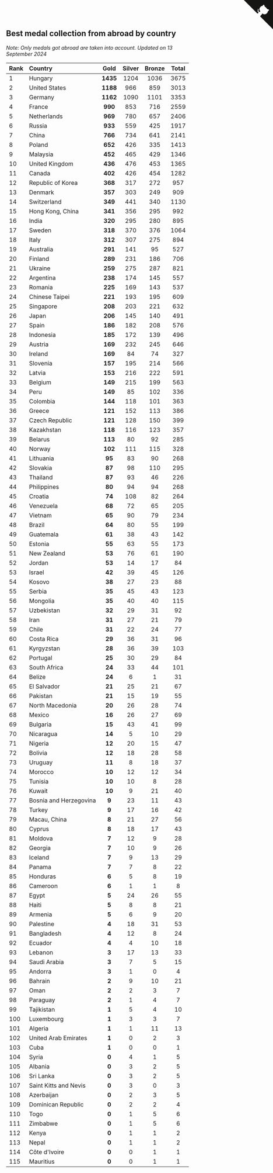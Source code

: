 ## Best medal collection from abroad by country

*Note: Only medals got abroad are taken into account.*
*Updated on 13 September 2024*

| Rank | Country | Gold | Silver | Bronze | Total |
| :--- | :--- | :--: | :--: | :--: | :--: |
| 1 | Hungary | **1435** | 1204 | 1036 | 3675 |
| 2 | United States | **1188** | 966 | 859 | 3013 |
| 3 | Germany | **1162** | 1090 | 1101 | 3353 |
| 4 | France | **990** | 853 | 716 | 2559 |
| 5 | Netherlands | **969** | 780 | 657 | 2406 |
| 6 | Russia | **933** | 559 | 425 | 1917 |
| 7 | China | **766** | 734 | 641 | 2141 |
| 8 | Poland | **652** | 426 | 335 | 1413 |
| 9 | Malaysia | **452** | 465 | 429 | 1346 |
| 10 | United Kingdom | **436** | 476 | 453 | 1365 |
| 11 | Canada | **402** | 426 | 454 | 1282 |
| 12 | Republic of Korea | **368** | 317 | 272 | 957 |
| 13 | Denmark | **357** | 303 | 249 | 909 |
| 14 | Switzerland | **349** | 441 | 340 | 1130 |
| 15 | Hong Kong, China | **341** | 356 | 295 | 992 |
| 16 | India | **320** | 295 | 280 | 895 |
| 17 | Sweden | **318** | 370 | 376 | 1064 |
| 18 | Italy | **312** | 307 | 275 | 894 |
| 19 | Australia | **291** | 141 | 95 | 527 |
| 20 | Finland | **289** | 231 | 186 | 706 |
| 21 | Ukraine | **259** | 275 | 287 | 821 |
| 22 | Argentina | **238** | 174 | 145 | 557 |
| 23 | Romania | **225** | 169 | 143 | 537 |
| 24 | Chinese Taipei | **221** | 193 | 195 | 609 |
| 25 | Singapore | **208** | 203 | 221 | 632 |
| 26 | Japan | **206** | 145 | 140 | 491 |
| 27 | Spain | **186** | 182 | 208 | 576 |
| 28 | Indonesia | **185** | 172 | 139 | 496 |
| 29 | Austria | **169** | 232 | 245 | 646 |
| 30 | Ireland | **169** | 84 | 74 | 327 |
| 31 | Slovenia | **157** | 195 | 214 | 566 |
| 32 | Latvia | **153** | 216 | 222 | 591 |
| 33 | Belgium | **149** | 215 | 199 | 563 |
| 34 | Peru | **149** | 85 | 102 | 336 |
| 35 | Colombia | **144** | 118 | 101 | 363 |
| 36 | Greece | **121** | 152 | 113 | 386 |
| 37 | Czech Republic | **121** | 128 | 150 | 399 |
| 38 | Kazakhstan | **118** | 116 | 123 | 357 |
| 39 | Belarus | **113** | 80 | 92 | 285 |
| 40 | Norway | **102** | 111 | 115 | 328 |
| 41 | Lithuania | **95** | 83 | 90 | 268 |
| 42 | Slovakia | **87** | 98 | 110 | 295 |
| 43 | Thailand | **87** | 93 | 46 | 226 |
| 44 | Philippines | **80** | 94 | 94 | 268 |
| 45 | Croatia | **74** | 108 | 82 | 264 |
| 46 | Venezuela | **68** | 72 | 65 | 205 |
| 47 | Vietnam | **65** | 90 | 79 | 234 |
| 48 | Brazil | **64** | 80 | 55 | 199 |
| 49 | Guatemala | **61** | 38 | 43 | 142 |
| 50 | Estonia | **55** | 63 | 55 | 173 |
| 51 | New Zealand | **53** | 76 | 61 | 190 |
| 52 | Jordan | **53** | 14 | 17 | 84 |
| 53 | Israel | **42** | 39 | 45 | 126 |
| 54 | Kosovo | **38** | 27 | 23 | 88 |
| 55 | Serbia | **35** | 45 | 43 | 123 |
| 56 | Mongolia | **35** | 40 | 40 | 115 |
| 57 | Uzbekistan | **32** | 29 | 31 | 92 |
| 58 | Iran | **31** | 27 | 21 | 79 |
| 59 | Chile | **31** | 22 | 24 | 77 |
| 60 | Costa Rica | **29** | 36 | 31 | 96 |
| 61 | Kyrgyzstan | **28** | 36 | 39 | 103 |
| 62 | Portugal | **25** | 30 | 29 | 84 |
| 63 | South Africa | **24** | 33 | 44 | 101 |
| 64 | Belize | **24** | 6 | 1 | 31 |
| 65 | El Salvador | **21** | 25 | 21 | 67 |
| 66 | Pakistan | **21** | 15 | 19 | 55 |
| 67 | North Macedonia | **20** | 26 | 28 | 74 |
| 68 | Mexico | **16** | 26 | 27 | 69 |
| 69 | Bulgaria | **15** | 43 | 41 | 99 |
| 70 | Nicaragua | **14** | 5 | 10 | 29 |
| 71 | Nigeria | **12** | 20 | 15 | 47 |
| 72 | Bolivia | **12** | 18 | 28 | 58 |
| 73 | Uruguay | **11** | 8 | 18 | 37 |
| 74 | Morocco | **10** | 12 | 12 | 34 |
| 75 | Tunisia | **10** | 10 | 8 | 28 |
| 76 | Kuwait | **10** | 9 | 21 | 40 |
| 77 | Bosnia and Herzegovina | **9** | 23 | 11 | 43 |
| 78 | Turkey | **9** | 17 | 16 | 42 |
| 79 | Macau, China | **8** | 21 | 27 | 56 |
| 80 | Cyprus | **8** | 18 | 17 | 43 |
| 81 | Moldova | **7** | 12 | 9 | 28 |
| 82 | Georgia | **7** | 10 | 9 | 26 |
| 83 | Iceland | **7** | 9 | 13 | 29 |
| 84 | Panama | **7** | 7 | 8 | 22 |
| 85 | Honduras | **6** | 5 | 8 | 19 |
| 86 | Cameroon | **6** | 1 | 1 | 8 |
| 87 | Egypt | **5** | 24 | 26 | 55 |
| 88 | Haiti | **5** | 8 | 8 | 21 |
| 89 | Armenia | **5** | 6 | 9 | 20 |
| 90 | Palestine | **4** | 18 | 31 | 53 |
| 91 | Bangladesh | **4** | 12 | 8 | 24 |
| 92 | Ecuador | **4** | 4 | 10 | 18 |
| 93 | Lebanon | **3** | 17 | 13 | 33 |
| 94 | Saudi Arabia | **3** | 7 | 5 | 15 |
| 95 | Andorra | **3** | 1 | 0 | 4 |
| 96 | Bahrain | **2** | 9 | 10 | 21 |
| 97 | Oman | **2** | 2 | 3 | 7 |
| 98 | Paraguay | **2** | 1 | 4 | 7 |
| 99 | Tajikistan | **1** | 5 | 4 | 10 |
| 100 | Luxembourg | **1** | 3 | 3 | 7 |
| 101 | Algeria | **1** | 1 | 11 | 13 |
| 102 | United Arab Emirates | **1** | 0 | 2 | 3 |
| 103 | Cuba | **1** | 0 | 0 | 1 |
| 104 | Syria | **0** | 4 | 1 | 5 |
| 105 | Albania | **0** | 3 | 2 | 5 |
| 106 | Sri Lanka | **0** | 3 | 2 | 5 |
| 107 | Saint Kitts and Nevis | **0** | 3 | 0 | 3 |
| 108 | Azerbaijan | **0** | 2 | 3 | 5 |
| 109 | Dominican Republic | **0** | 2 | 2 | 4 |
| 110 | Togo | **0** | 1 | 5 | 6 |
| 111 | Zimbabwe | **0** | 1 | 5 | 6 |
| 112 | Kenya | **0** | 1 | 1 | 2 |
| 113 | Nepal | **0** | 1 | 1 | 2 |
| 114 | Côte d'Ivoire | **0** | 0 | 1 | 1 |
| 115 | Mauritius | **0** | 0 | 1 | 1 |


<a href="https://github.com/JustinTimeCuber/wca_statistics" class="github-corner" aria-label="View source on Github"><svg width="80" height="80" viewBox="0 0 250 250" style="fill:#151513; color:#fff; position: absolute; top: 0; border: 0; right: 0;" aria-hidden="true"><path d="M0,0 L115,115 L130,115 L142,142 L250,250 L250,0 Z"></path><path d="M128.3,109.0 C113.8,99.7 119.0,89.6 119.0,89.6 C122.0,82.7 120.5,78.6 120.5,78.6 C119.2,72.0 123.4,76.3 123.4,76.3 C127.3,80.9 125.5,87.3 125.5,87.3 C122.9,97.6 130.6,101.9 134.4,103.2" fill="currentColor" style="transform-origin: 130px 106px;" class="octo-arm"></path><path d="M115.0,115.0 C114.9,115.1 118.7,116.5 119.8,115.4 L133.7,101.6 C136.9,99.2 139.9,98.4 142.2,98.6 C133.8,88.0 127.5,74.4 143.8,58.0 C148.5,53.4 154.0,51.2 159.7,51.0 C160.3,49.4 163.2,43.6 171.4,40.1 C171.4,40.1 176.1,42.5 178.8,56.2 C183.1,58.6 187.2,61.8 190.9,65.4 C194.5,69.0 197.7,73.2 200.1,77.6 C213.8,80.2 216.3,84.9 216.3,84.9 C212.7,93.1 206.9,96.0 205.4,96.6 C205.1,102.4 203.0,107.8 198.3,112.5 C181.9,128.9 168.3,122.5 157.7,114.1 C157.9,116.9 156.7,120.9 152.7,124.9 L141.0,136.5 C139.8,137.7 141.6,141.9 141.8,141.8 Z" fill="currentColor" class="octo-body"></path></svg></a><style>.github-corner:hover .octo-arm{animation:octocat-wave 560ms ease-in-out}@keyframes octocat-wave{0%,100%{transform:rotate(0)}20%,60%{transform:rotate(-25deg)}40%,80%{transform:rotate(10deg)}}@media (max-width:500px){.github-corner:hover .octo-arm{animation:none}.github-corner .octo-arm{animation:octocat-wave 560ms ease-in-out}}</style>
